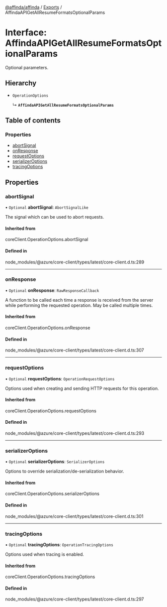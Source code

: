 [@affinda/affinda](../README.md) / [Exports](../modules.md) / AffindaAPIGetAllResumeFormatsOptionalParams

# Interface: AffindaAPIGetAllResumeFormatsOptionalParams

Optional parameters.

## Hierarchy

- `OperationOptions`

  ↳ **`AffindaAPIGetAllResumeFormatsOptionalParams`**

## Table of contents

### Properties

- [abortSignal](AffindaAPIGetAllResumeFormatsOptionalParams.md#abortsignal)
- [onResponse](AffindaAPIGetAllResumeFormatsOptionalParams.md#onresponse)
- [requestOptions](AffindaAPIGetAllResumeFormatsOptionalParams.md#requestoptions)
- [serializerOptions](AffindaAPIGetAllResumeFormatsOptionalParams.md#serializeroptions)
- [tracingOptions](AffindaAPIGetAllResumeFormatsOptionalParams.md#tracingoptions)

## Properties

### abortSignal

• `Optional` **abortSignal**: `AbortSignalLike`

The signal which can be used to abort requests.

#### Inherited from

coreClient.OperationOptions.abortSignal

#### Defined in

node_modules/@azure/core-client/types/latest/core-client.d.ts:289

___

### onResponse

• `Optional` **onResponse**: `RawResponseCallback`

A function to be called each time a response is received from the server
while performing the requested operation.
May be called multiple times.

#### Inherited from

coreClient.OperationOptions.onResponse

#### Defined in

node_modules/@azure/core-client/types/latest/core-client.d.ts:307

___

### requestOptions

• `Optional` **requestOptions**: `OperationRequestOptions`

Options used when creating and sending HTTP requests for this operation.

#### Inherited from

coreClient.OperationOptions.requestOptions

#### Defined in

node_modules/@azure/core-client/types/latest/core-client.d.ts:293

___

### serializerOptions

• `Optional` **serializerOptions**: `SerializerOptions`

Options to override serialization/de-serialization behavior.

#### Inherited from

coreClient.OperationOptions.serializerOptions

#### Defined in

node_modules/@azure/core-client/types/latest/core-client.d.ts:301

___

### tracingOptions

• `Optional` **tracingOptions**: `OperationTracingOptions`

Options used when tracing is enabled.

#### Inherited from

coreClient.OperationOptions.tracingOptions

#### Defined in

node_modules/@azure/core-client/types/latest/core-client.d.ts:297
